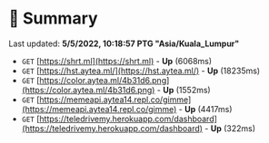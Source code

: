 # 📖 Summary
Last updated: **5/5/2022, 10:18:57 PTG "Asia/Kuala_Lumpur"**

- `GET` [https://shrt.ml](https://shrt.ml) - **Up** (6068ms)
- `GET` [https://hst.aytea.ml/](https://hst.aytea.ml/) - **Up** (18235ms)
- `GET` [https://color.aytea.ml/4b31d6.png](https://color.aytea.ml/4b31d6.png) - **Up** (1552ms)
- `GET` [https://memeapi.aytea14.repl.co/gimme](https://memeapi.aytea14.repl.co/gimme) - **Up** (4417ms)
- `GET` [https://teledrivemy.herokuapp.com/dashboard](https://teledrivemy.herokuapp.com/dashboard) - **Up** (322ms)
